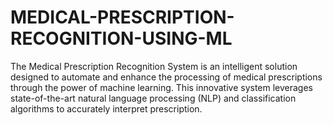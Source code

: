 # MEDICAL-PRESCRIPTION-RECOGNITION-USING-ML
The Medical Prescription Recognition System is an intelligent solution designed to automate and enhance the processing of medical prescriptions through the power of machine learning. This innovative system leverages state-of-the-art natural language processing (NLP) and classification algorithms to accurately interpret prescription.
